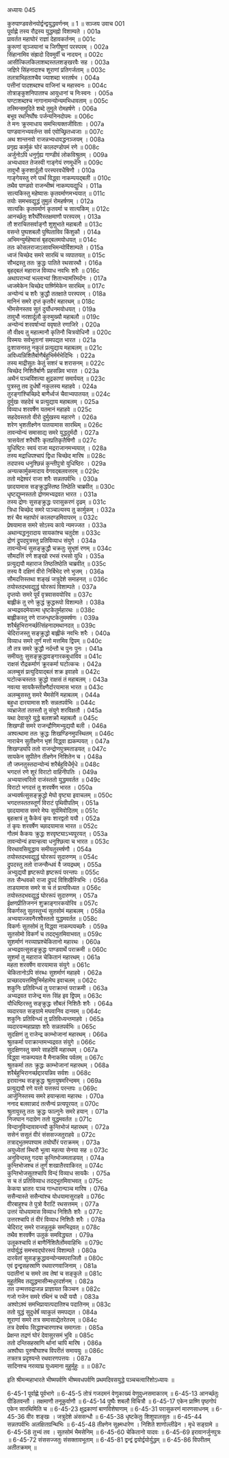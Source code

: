अध्यायः 045

कुरुपाण्डवसेनयोर्द्वन्द्वयुद्धवर्णनम् ॥ 1 ॥
सञ्जय उवाच 	001  
पूर्वाह्णे तस्य रौद्रस्य युद्धमह्नो विशाम्पते ।	001a  
प्रावर्तत महाघोरं राज्ञां देहावकर्तनम् ॥	001c  
कुरूणां सृञ्जयानां च जिगीषूणां परस्परम् ।	002a  
सिंहानामिव संह्रादो दिवमुर्वीं च नादयन् ॥	002c  
आसीत्किलकिलाशब्दस्तलशङ्खरवैः सह ।	003a  
जज्ञिरे सिंहनादाश्च शूराणां प्रतिगर्जताम् ॥	003c  
तलत्राभिहताश्चैव ज्याशब्दा भरतर्षभ ।	004a  
पत्तीनां पादशब्दश्च वाजिनां च महास्वनः ॥	004c  
तोत्राङ्कुशनिपातश्च आयुधानां च निःस्वनः ।	005a  
घण्टाशब्दश्च नागानामन्योन्यमभिधावताम् ॥	005c  
तस्मिन्समुदिते शब्दे तुमुले रोमहर्षणे ।	006a  
बभूव रथनिर्घोषः पर्जन्यनिनदोपमः ॥	006c  
ते मनः क्रूरमाधाय समभित्यक्तजीविताः ।	007a  
पाण्डवानभ्यवर्तन्त सर्व एवोच्छ्रितध्वजाः ॥	007c  
अथ शान्तनवो राजन्नभ्यधावद्धनञ्जयम् ।	008a  
प्रगृह्य कार्मुकं घोरं कालदण्डोपमं रणे ॥	008c  
अर्जुनोऽपि धनुर्गृह्य गाण्डीवं लोकविश्रुतम् ।	009a  
अभ्यधावत तेजस्वी गाङ्गेयं रणमूर्धनि ॥	009c  
तावुभौ कुरुशार्दूलौ परस्परवधैषिणौ ।	010a  
गाङ्गेयस्तु रणे पार्थं विद्ध्वा नाकम्पयद्बली ॥	010c  
तथैव पाण्डवो राजन्भीष्मं नाकम्पयद्युधि ।	011a  
सात्यकिस्तु महेष्वासः कृतवर्माणमभ्ययात् ॥	011c  
तयोः समभवद्युद्धं तुमुलं रोमहर्षणम् ।	012a  
सात्यकिः कृतवर्माणं कृतवर्मा च सात्यकिम् ॥	012c  
आनर्च्छतुः शरैर्घोरैस्तक्षमाणौ परस्परम् ।	013a  
तौ शराचितसर्वाङ्गौ शुशुभाते महाबलौ ॥	013c  
वसन्ते पुष्पशबलौ पुष्पिताविव किंशुकौ ।	014a  
अभिमन्युर्महेष्वासं बृहद्बलमयोधयत् ॥	014c  
ततः कोसलराजाऽसावभिमन्योर्विशाम्पते ।	015a  
ध्वजं चिच्छेद समरे सारथिं च व्यपातयत् ॥	015c  
सौभद्रस्तु ततः क्रुद्धः पातिते रथसारथौ ।	016a  
बृहद्बलं महाराज विव्याध नवभिः शरैः ॥	016c  
अथापराभ्यां भल्लाभ्यां शिताभ्यामरिमर्दनः ।	017a  
ध्वजमेकेन चिच्छेद पार्ष्णिमेकेन सारथिम् ॥	017c  
अन्योन्यं च शरैः क्रुद्धौ ततक्षाते परस्परम् ।	018a  
मानिनं समरे दृप्तं कृतवैरं महारथम् ॥	018c  
भीमसेनस्तव सुतं दुर्योधनमयोधयत् ।	019a  
तावुभौ नरशार्दूलौ कुरुमुख्यौ महाबलौ ॥	019c  
अन्योन्यं शरवर्षाभ्यां ववृषाते रणाजिरे ।	020a  
तौ वीक्ष्य तु महात्मानौ कृतिनौ चित्रयोधिनौ ॥	020c  
विस्मयः सर्वभूतानां समपद्यत भारत ।	021a  
दुःशासनस्तु नकुलं प्रत्युद्याय महाबलम् ॥	021c  
अविध्यन्निशितैर्बाणैर्बहुभिर्मर्मभेदिभिः ।	022a  
तस्य माद्रीसुतः केतुं सशरं च शरासनम् ॥	022c  
चिच्छेद निशितैर्बाणैः प्रहसन्निव भारत ।	023a  
अथैनं पञ्चविंशत्या क्षुद्रकाणां समार्पयत् ॥	023c  
पुत्रस्तु तव दुर्धर्षो नकुलस्य महाहवे ।	024a  
तुरङ्गांश्चिच्छिदे बाणैर्ध्वजं चैवाभ्यपातयत् ॥	024c  
दुर्मुखः सहदेवं च प्रत्युद्याय महाबलम् ।	025a  
विव्याध शरवर्षेण यतमानं महाहवे ॥	025c  
सहदेवस्ततो वीरो दुर्मुखस्य महारणे ।	026a  
शरेण भृशतीक्ष्णेन पातयामास सारथिम् ॥	026c  
तावन्योन्यं समासाद्य समरे युद्धदुर्मदौ ।	027a  
त्रासयेतां शरैर्घोरैः कृतप्रतिकृतैषिणौ ॥	027c  
युधिष्टिरः स्वयं राजा मद्रराजानमभ्ययात् ।	028a  
तस्य मद्राधिपश्चापं द्विधा चिच्छेद मारिष ॥	028c  
तदपास्य धनुश्छिन्नं कुन्तीपुत्रो युधिष्ठिरः ।	029a  
अन्यत्कार्मुकमादाय वेगवद्बलवत्तरम् ॥	029c  
ततो मद्रेश्वरं राजा शरैः सन्नतपर्वभिः ।	030a  
छादयामास सङ्क्रुद्धस्तिष्ठ तिष्ठेति चाब्रवीत् ॥	030c  
धृष्टद्युम्नस्ततो द्रोणमभ्यद्रवत भारत ।	031a  
तस्य द्रोणः सुसङ्क्रुद्धः परासुकरणं दृढम् ॥	031c  
त्रिधा चिच्छेद समरे पाञ्चाल्यस्य तु कार्मुकम् ।	032a  
शरं चैव महाघोरं कालदण्डमिवापरम् ॥	032c  
प्रेषयामास समरे सोऽस्य काये न्यमज्जत ।	033a  
अथान्यद्धनुरादाय सायकांश्च चतुर्दश ॥	033c  
द्रोणं द्रुपदपुत्रस्तु प्रतिविव्याध संयुगे ।	034a  
तावन्योन्यं सुसङ्क्रुद्धौ चक्रतुः सुभृशं रणम् ॥	034c  
सौमदत्तिं रणे शङ्खो रभसं रभसो युधि ।	035a  
प्रत्युद्ययौ महाराज तिष्ठतिष्ठेति चाब्रवीत् ॥	035c  
तस्य वै दक्षिणं वीरो निर्बिभेद रणे भुजम् ।	036a  
सौमदत्तिस्तथा शङ्खं जत्रुदेशे समाहनत् ॥	036c  
तयोस्तदभवद्युद्धं घोररूपं विशाम्पते ।	037a  
दृप्तयोः समरे पूर्वं वृत्रवासवयोरिव ॥	037c  
बाह्लीकं तु रणे क्रुद्धं क्रुद्धरूपो विशाम्पते ।	038a  
अभ्यद्रवदमेयात्मा धृष्टकेतुर्महारथः ॥	038c  
बाह्लीकस्तु रणे राजन्धृष्टकेतुममर्षणः ।	039a  
शरैर्बहुभिरानर्च्छत्सिंहनादमथानदत् ॥	039c  
चेदिराजस्तु सङ्क्रुद्धो बाह्लीकं नवभिः शरैः ।	040a  
विव्याध समरे तूर्णं मत्तो मत्तमिव द्विपम् ॥	040c  
तौ तत्र समरे क्रुद्धौ नर्दन्तौ च पुनः पुनः ।	041a  
समीयतुः सुसङ्क्रुद्धावङ्गारकबुधाविव ॥	041c  
राक्षसं रौद्रकर्माणं क्रूरकर्मा घटोत्कचः ।	042a  
अलम्बुसं प्रत्युदियाद्बलं शक्र इवाहवे ॥	042c  
घटोत्कचस्ततः क्रुद्धो राक्षसं तं महाबलम् ।	043a  
नवत्या सायकैस्तीक्ष्णैर्दारयामास भारत ॥	043c  
अलम्बुसस्तु समरे भैमसेनिं महाबलम् ।	044a  
बहुधा दारयामास शरैः सन्नतपर्वभिः ॥	044c  
व्यभ्राजेतां ततस्तौ तु संयुगे शरविक्षतौ ।	045a  
यथा देवासुरे युद्धे बलशक्रौ महाबलौ ॥	045c  
शिखण्डी समरे राजन्द्रौणिमभ्युद्ययौ बली ।	046a  
अश्वत्थामा ततः क्रुद्धः शिखण्डिनमुपस्थितम् ॥	046c  
नाराचेन सुतीक्ष्णेन भृशं विद्ध्वा ह्यकम्पयत् ।	047a  
शिखण्ड्यपि ततो राजन्द्रोणपुत्रमताडयत् ॥	047c  
सायकेन सुपीतेन तीक्ष्णेन निशितेन च ।	048a  
तौ जघ्नतुस्तदान्योन्यं शरैर्बहुविधैर्मृधे ॥	048c  
भगदत्तं रणे शूरं विराटो वाहिनीपतिः ।	049a  
अभ्ययात्त्वरितो राजंस्ततो युद्धमवर्तत ॥	049c  
विराटो भगदत्तं तु शरवर्षेण भारत ।	050a  
अभ्यवर्षत्सुसङ्क्रुद्धो मेघो वृष्ट्या इवाचलम् ॥	050c  
भगदत्तस्ततस्तूर्णं विराटं पृथिवीपतिम् ।	051a  
छादयामास समरे मेघः सूर्यमिवोदितम् ॥	051c  
बृहत्क्षत्रं तु कैकेयं कृपः शारद्वतो ययौ ।	052a  
तं कृपः शरवर्षेण च्छादयामास भारत ॥	052c  
गौतमं कैकयः क्रुद्धः शरवृष्ट्याऽभ्यपूरयत् ।	053a  
तावन्योन्यं हयान्हत्वा धनुश्छित्वा च भारत ॥	053c  
विरथावसियुद्धाय समीयतुरमर्षणौ ।	054a  
तयोस्तदभवद्युद्धं घोररूपं सुदारुणम् ॥	054c  
द्रुपदस्तु ततो राजन्सैन्धवं वै जयद्रथम् ।	055a  
अभ्युद्ययौ हृष्टरूपो हृष्टरूपं परन्तपः ॥	055c  
ततः सैन्धवको राजा द्रुपदं विशिखैस्त्रिभिः ।	056a  
ताडयामास समरे स च तं प्रत्यविध्यत ॥	056c  
तयोस्तदभवद्युद्धं घोररूपं सुदारुणम् ।	057a  
ईक्षणप्रीतिजननं शुक्राङ्गारकयोरिव ॥	057c  
विकर्णस्तु सुतस्तुभ्यं सुतसोमं महाबलम् ।	058a  
अभ्ययाज्जवनैरश्वैस्ततो युद्धमवर्तत ॥	058c  
विकर्णः सुतसोमं तु विद्ध्वा नाकम्पयच्छरैः ।	059a  
सुतसोमो विकर्णं च तदद्भुतमिवाभवत् ॥	059c  
सुशर्माणं नरव्याघ्रश्चेकितानो महारथः ।	060a  
अभ्यद्रवत्सुसङ्क्रुद्धः पाण्डवार्थे पराक्रमी ॥	060c  
सुशर्मा तु महाराज चेकितानं महारथम् ।	061a  
महता शरवर्षेण वारयामास संयुगे ॥	061c  
चेकितानोऽपि संरब्धः सुशर्माणं महाहवे ।	062a  
प्राच्छादयत्तमिषुभिर्महामेघ इवाचलम् ॥	062c  
शकुनिः प्रतिविन्ध्यं तु पराक्रान्तं पराक्रमी ।	063a  
अभ्यद्रवत राजेन्द्र मत्तः सिंह इव द्विपम् ॥	063c  
यौधिष्ठिरस्तु सङ्क्रुद्धः सौबलं निशितैः शरैः ।	064a  
व्यदारयत सङ्ग्रामे मघवानिव दानवम् ॥	064c  
शकुनिः प्रतिविन्ध्यं तु प्रतिविध्यन्तमाहवे ।	065a  
व्यदारयन्महाप्राज्ञः शरैः सन्नतपर्वभिः ॥	065c  
सुदक्षिणं तु राजेन्द्र काम्भोजानां महारथम् ।	066a  
श्रुतकर्मा पराक्रान्तमभ्यद्रवत संयुगे ॥	066c  
सुदक्षिणस्तु समरे साहदेविं महारथम् ।	067a  
विद्ध्वा नाकम्पयत वै मैनाकमिव पर्वतम् ॥	067c  
श्रुतकर्मा ततः क्रुद्धः काम्भोजानां महारथम् ।	068a  
शरैर्बहुभिरानर्च्छद्दारयन्निव सर्वशः ॥	068c  
इरावानथ सङ्क्रुद्धः श्रुतायुषमरिन्दमम् ।	069a  
प्रत्युद्ययौ रणे यत्तो यत्तरूपं परन्तपः ॥	069c  
आर्जुनिस्तस्य समरे हयान्हत्वा महारथः ।	070a  
ननाद बलवान्नादं तत्सैन्यं प्रत्यपूरयत् ॥	070c  
श्रुतायुस्तु ततः क्रुद्धः फाल्गुनेः समरे हयान् ।	071a  
निजघान गदाग्रेण ततो युद्धमवर्तत ॥	071c  
विन्दानुविन्दावावन्त्यौ कुन्तिभोजं महारथम् ।	072a  
ससेनं ससुतं वीरं संससज्जतुराहवे ॥	072c  
तत्राद्भुतमपश्याम तयोर्घोरं पराक्रमम् ।	073a  
अयुध्येतां स्थिरौ भूत्वा महत्या सेनया सह ॥	073c  
अनुविन्दस्तु गदया कुन्तिभोजमताडयत् ।	074a  
कुन्तिभोजश्च तं तूर्णं शरव्रातैरवाकिरत् ॥	074c  
कुन्तिभोजसुतश्चापि विन्दं विव्याध सायकैः ।	075a  
स च तं प्रतिविव्याध तदद्भुतमिवाभवत् ॥	075c  
केकया भ्रातरः पञ्च गान्धारान्पञ्च मारिष ।	076a  
ससैन्यास्ते ससैन्यांश्च योधयामासुराहवे ॥	076c  
वीरबाहुश्च ते पुत्रो वैराटिं रथसत्तमम् ।	077a  
उत्तरं योधयामास विव्याध निशितैः शरैः ॥	077c  
उत्तरश्चापि तं वीरं विव्याध निशितैः शरैः ।	078a  
चेदिराट् समरे राजन्नुलूकं समभिद्रवत् ॥	078c  
तथैव शरवर्षेण उलूकं समविद्ध्यत ।	079a  
उलूकश्चापि तं बाणैर्निशितैर्लोमवाहिभिः ॥	079c  
तयोर्युद्धं समभवद्घोररूपं विशाम्पते ।	080a  
दारयेतां सुसङ्क्रुद्धावन्योन्यमपराजितौ ॥	080c  
एवं द्वन्द्वसहस्राणि रथवारणवाजिनाम् ।	081a  
पदातीनां च समरे तव तेषां च सङ्कुले ॥	081c  
मुहूर्तमिव तद्युद्धमासीन्मधुरदर्शनम् ।	082a  
तत उन्मत्तवद्राजन्न प्राज्ञायत किञ्चन ॥	082c  
गजो गजेन समरे रथिनं च रथी ययौ ।	083a  
अश्वोऽश्वं समभिप्रायात्पदातिश्च पदातिनम् ॥	083c  
ततो युद्धं सुदुर्धर्षं व्याकुलं समपद्यत ।	084a  
शूराणां समरे तत्र समासाद्येतरेतरम् ॥	084c  
तत्र देवर्षयः सिद्धाश्चारणाश्च समागताः ।	085a  
प्रेक्षन्त तद्रणं घोरं देवासुरसमं भुवि ॥	085c  
ततो दन्तिसहस्राणि र्थानां चापि मारिष ।	086a  
अश्वौघाः पुरुषौघाश्च विपरीतं समाययुः ॥	086c  
तत्रतत्र प्रदृश्यन्ते रथवारणपत्तयः ।	087a  
सादिनश्च नरव्याघ्र युध्यमाना मुहुर्मुहुः ॥ ॥	087c  

इति श्रीमन्महाभारते भीष्मपर्वणि भीष्मवधपर्वणि प्रथमदिवसयुद्धे पञ्चचत्वारिंशोऽध्यायः ॥

6-45-1 पूर्वाह्णे पूर्वभागे ॥ 6-45-5 तोत्रं गजदमनं वेणुकाख्यं वेणुवुध्नसमाकारम् ॥ 6-45-13 आनर्च्छतुः पीडितवन्तौ । तक्षमाणौ तनूकुर्वाणौ ॥ 6-45-14 पुष्पैः शबलौ विचित्रौ ॥ 6-45-17 एकेन प्राष्णि पृष्ठगोपं एकेन सारथिमिति च ॥ 6-45-23 क्षुद्रकाणां बाणविशेषाणाम् ॥ 6-45-31 परासुकरणं मारणसाधनम् ॥ 6-45-36 वीरः शङ्खः । जत्रुदेशे अंससन्धौ ॥ 6-45-38 धृष्टकेतुः शिशुपालसुतः ॥ 6-45-44 सन्नतपर्वभिः अलक्षितग्रन्थिभिः ॥ 6-45-48 तीक्ष्णेन सूक्ष्मधारेण । निशिते शाणोल्लीढेन । मृधे सङ्ग्रामे ॥ 6-45-58 तुभ्यं तव । सुतसोमं भैमसेनिम् ॥ 6-45-60 चेकितानो यादवः ॥ 6-45-69 इरावानर्जुनपुत्रः ॥ 6-45-72 संससज्जतुः संसक्तावभूताम् ॥ 6-45-81 द्वन्द्वं द्वयोर्द्वयोर्युद्धम् ॥ 6-45-86 विपरीतम् अतीतक्रमम् ॥
